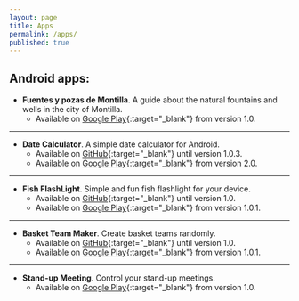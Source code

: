 ```yaml
---
layout: page
title: Apps
permalink: /apps/
published: true
---
```


## Android apps:

- **Fuentes y pozas de Montilla**. A guide about the natural fountains and wells in the city of Montilla.
  - Available on [Google Play](https://play.google.com/store/apps/details?id=info.culebrasgis.montillafuentes){:target="_blank"} from version 1.0.
  
----

- **Date Calculator**. A simple date calculator for Android.
  - Available on [GitHub](https://github.com/culebras/CalculadoraDeFechas){:target="_blank"} until version 1.0.3.
  - Available on [Google Play](https://play.google.com/store/apps/details?id=info.culebrasgis.calculadoradefechas){:target="_blank"} from version 2.0.
  
----

- **Fish FlashLight**. Simple and fun fish flashlight for your device.
  - Available on [GitHub](https://github.com/culebras/LinternaPez){:target="_blank"} until version 1.0.
  - Available on [Google Play](https://play.google.com/store/apps/details?id=info.culebrasgis.linternapez){:target="_blank"} from version 1.0.1.
  
----

- **Basket Team Maker**. Create basket teams randomly.
  - Available on [GitHub](https://github.com/culebras/BasketTeamMaker){:target="_blank"} until version 1.0.
  - Available on [Google Play](https://play.google.com/store/apps/details?id=info.culebrasgis.basketteammaker){:target="_blank"} from version 1.0.1.
  
----

- **Stand-up Meeting**. Control your stand-up meetings.
  - Available on [Google Play](https://play.google.com/store/apps/details?id=io.github.culebras.standupmeeting){:target="_blank"} from version 1.0.
